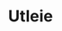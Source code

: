 ---
title: Utleie
menu:
  main:
    weight: 4

description: Vi har utleie av bil, vannscooter og leiligheter midt i Balestrand sentrum. Perfekt for korte dagsturer i nærområdet.

intro: Her finner du en oversikt over våre utleietilbud. Send en henvendelse på e-post eller ved bestilling av en av våre leiligheter.

items:
- title: Vannscooter
  desc: 2 stk Sea-Doo SPARK (TRIXX 2) og 2 stk Sea-Doo SPARK (TRIXX 3) vannscooterer til utleie i Balestrand sentrum.
  images:
    - /images/jetski/IMG_0834.jpg
    - /images/jetski/IMG_0606.jpg
    - /images/jetski/IMG_0690.jpg
    - /images/jetski/IMG_0816.jpg
    - /images/jetski/IMG_0880.jpg
    - /images/jetski/IMG_0890.jpg
- title: Utleie av bil
  desc: Vi disponerer 2 stk biler tilgjengelig for utleie. Familievennlig og egner seg godt for korte dagsturer. Bil må tilbakeleveres i Balestrand sentrum. Kontakt oss for et prisforslag.


---